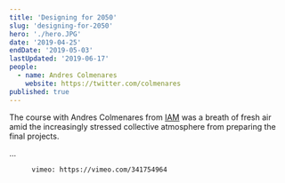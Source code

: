 ```yaml
---
title: 'Designing for 2050'
slug: 'designing-for-2050'
hero: './hero.JPG'
date: '2019-04-25'
endDate: '2019-05-03'
lastUpdated: '2019-06-17'
people:
  - name: Andres Colmenares
	website: https://twitter.com/colmenares
published: true
---
```


The course with Andres Colmenares from [IAM](https://www.internetagemedia.com/) was a breath of fresh air amid the increasingly stressed collective atmosphere from preparing the final projects.



...

<figure>

`vimeo: https://vimeo.com/341754964`

</figure>

